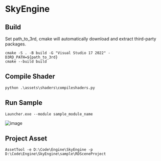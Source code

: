 # SkyEngine

## Build

Set path_to_3rd, cmake will automatically download and extract third-party packages.

```shell
cmake -S . -B build -G "Visual Studio 17 2022" -D3RD_PATH=${path_to_3rd}
cmake --build build
```

## Compile Shader
```shell
python .\assets\shaders\compileshaders.py
```

## Run Sample
```shell
Launcher.exe --module sample_module_name
```

![image](https://user-images.githubusercontent.com/35895395/195400282-ca50e99a-090b-4c52-a84c-d7e31a489e2f.png)

## Project Asset
```shell
AssetTool -e D:\Code\Engine\SkyEngine -p D:\Code\Engine\SkyEngine\sample\RDSceneProject
```

